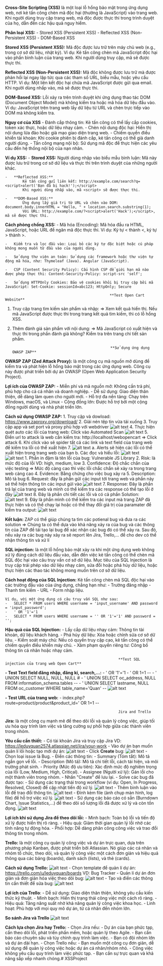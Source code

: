 **Cross-Site Scripting (XSS)** là một loại lỗ hổng bảo mật trong ứng dụng web, nơi kẻ tấn công chèn mã độc hại (thường là JavaScript) vào trang web. Khi người dùng truy cập trang web, mã độc được thực thi trong trình duyệt của họ, dẫn đến các hậu quả nguy hiểm.

**Phân loại XSS:**
    -   Stored XSS (Persistent XSS)
    -   Reflected XSS (Non-Persistent XSS)
    -   DOM-Based XSS

**Stored XSS (Persistent XSS):** Mã độc được lưu trữ trên máy chủ web (e.g., trong cơ sở dữ liệu, nhật ký).
Ví dụ: Kẻ tấn công chèn mã JavaScript độc hại vào phần bình luận của trang web. Khi người dùng truy cập, mã sẽ được thực thi.

**Reflected XSS (Non-Persistent XSS):** Mã độc không được lưu trữ mà được phản hồi lại ngay lập tức qua các tham số URL, biểu mẫu, hoặc yêu cầu HTTP.
Ví dụ: Một liên kết độc hại chứa mã JavaScript được gửi qua email. Khi người dùng nhấp vào, mã sẽ được thực thi.

**DOM-Based XSS:** Lỗi xảy ra trên trình duyệt khi ứng dụng thao tác DOM (Document Object Model) mà không kiểm tra hoặc mã hóa dữ liệu đầu vào.
Ví dụ: JavaScript trên trang web lấy dữ liệu từ URL và chèn trực tiếp vào DOM mà không kiểm tra.


**Nguy cơ của XSS**
    -   Đánh cắp thông tin: Kẻ tấn công có thể lấy cắp cookies, token xác thực, hoặc dữ liệu nhạy cảm.
    -   Chèn nội dung độc hại: Hiển thị nội dung lừa đảo hoặc giả mạo giao diện trang web.
    -   Chiếm quyền điều khiển tài khoản: Khi cookie phiên bị đánh cắp, kẻ tấn công có thể giả danh người dùng.
    -   Tấn công mạng nội bộ: Sử dụng mã độc để thực hiện các yêu cầu đến hệ thống nội bộ của nạn nhân.

**Ví dụ XSS:**
    -   **Stored XSS:**
            Người dùng nhập vào biểu mẫu bình luận: <script>alert('Bạn đã bị hack!');</script>
            Mã này được lưu trữ trong cơ sở dữ liệu và thực thi trên trình duyệt của những người khác.

    -   **Reflected XSS:**
            Kẻ tấn công gửi liên kết: http://example.com/search?q=<script>alert('Bạn đã bị hack!');</script>
            Khi người dùng nhấp vào, mã <script> sẽ được thực thi.

    -   **DOM-Based XSS:**
            Ứng dụng lấy giá trị từ URL và chèn vào DOM: document.body.innerHTML = "Hello, " + location.search.substring(1);
            Với URL: http://example.com/?<script>alert('Hack');</script>, mã sẽ được thực thi.

**Cách phòng chống XSS:**
    -   Mã hóa (Encoding): Mã hóa đầu ra HTML, JavaScript, hoặc URL để ngăn mã độc thực thi.
        Ví dụ: Ký tự < thành &lt;, ký tự > thành &gt;.

    -   Kiểm tra và lọc đầu vào: Loại bỏ các ký tự đặc biệt hoặc cú pháp không mong muốn từ đầu vào của người dùng.

    -   Sử dụng thư viện an toàn: Sử dụng các framework hoặc thư viện tự động mã hóa, như: Thymeleaf (Java). Angular (JavaScript).

    -   CSP (Content Security Policy): Cấu hình CSP để giới hạn mã nào được phép thực thi: Content-Security-Policy: script-src 'self';

    -   Sử dụng HTTPOnly Cookies: Bảo vệ cookies khỏi bị truy cập bởi mã JavaScript: Set-Cookie: sessionId=abc123; HttpOnly; Secure

                                                    **Test Open Cart Website**

1.  Truy cập trang tìm kiếm sản phẩm và nhập: <script>alert('XSS in search');</script>
=> Xem kết quả hiển thị. Nếu mã JavaScript được thực thi trong trang kết quả tìm kiếm, thì có lỗ hổng XSS.

2. Thêm đánh giá sản phẩm với nội dung: <script>alert('XSS in reviews');</script>
=> Mã JavaScript có xuất hiện và thực thi trong phần đánh giá không? Kiểm tra trên trang chi tiết sản phẩm.


                                                    **Sử dụng ứng dụng OWASP ZAP**

**OWASP ZAP (Zed Attack Proxy):** là một công cụ mã nguồn mở dùng để kiểm tra và phát hiện lỗ hổng bảo mật trong các ứng dụng web. Công cụ này được phát triển bởi dự án OWASP (Open Web Application Security Project).

**Lợi ích của OWASP ZAP:**
    -   Miễn phí và mã nguồn mở: Không cần trả phí, phù hợp cho cả cá nhân và doanh nghiệp.
    -   Dễ sử dụng: Giao diện thân thiện, dễ dàng làm quen cho người mới.
    -   Hỗ trợ đa nền tảng: Chạy trên Windows, macOS, và Linux
    -   Cộng đồng lớn: Được hỗ trợ bởi một cộng đồng người dùng và nhà phát triển lớn.

**Cách sử dụng OWASP ZAP:**
    1.  Truy cập và dowload: https://www.zaproxy.org/download/
    2.  Giải nén tệp tin vừa tải xuống
    3.  Truy cập app và set port và proxy phù hợp với webdriver
        ![alt text](image.png)
    4.  Thực hiện quét auto các lỗi của trang web: Click vào Automated Scan
        ![alt text](image-1.png)
    5.  Điền url to attack là web cần kiểm tra: http://localhost/webopencart => Click attack
    6.  Khi click vào sẽ spider tất cả các link và text field của trang web để kiểm tra lỗi có thể xuất hiện
    7.  ![alt text](image-2.png)
        a.  Alerts sẽ hiện các lỗi có thể xuất hiện trong trang web của bạn
        b. Các đọc và hiểu lỗi: ![alt text](image-3.png) ![alt text](image-4.png)
            1.  Phần in đậm là tên lỗi của bug: Vulnerable JS Library
            2.  Risk: là mức độ của lỗi VD: high, medium, low
            3.  Confidence: Độ chắc chắn của việc testing => Mức độ càng cao thì việc lỗi chắc chắn sẽ xảy ra trong trang web càng cao
            4.  Evidence: Bằng chứng cho việc bug xảy ra
            5.  Description: Mô tả bug
            6.  Request: đây là phần gửi các input tới trang web và phần nảy sẽ thể hiện thông tin các input gửi vào ![alt text](image-5.png)
            7.  Response: Đây là phần trả lại của trang web và mình có thể kiểm tra các response có thể tạo lỗi ở đây ![alt text](image-6.png)
            8.  Đây là phần chi tiết các lỗi và có cả phần Solution: ![alt text](image-7.png)
            9.  Đây là phần mình có thể kiểm tra các input mà trang ZAP đã thực hiện và có thể chạy lại hoặc có thể thay đổi giá trị của paramater
                để kiểm tra output: ![alt text](image-8.png)

**Kết luận:** ZAP có thể giúp chúng ta tìm các potienal bug và đưa ra các solution => Chúng ta có thể dựa vào khả năng xảy ra của bug và các thông tin của ZAP để tái tạo lại bug để xác nhận các bug đó có thể xảy ra. Sau đó, nếu xảy ra các bug này xảy ra sẽ report lên Jira, Trello,... để cho dev có thể nhận thông tin và xử lí






**SQL injection:** là một lỗ hổng bảo mật xảy ra khi một ứng dụng web không xử lý đúng cách dữ liệu đầu vào, dẫn đến việc kẻ tấn công có thể chèn mã SQL độc hại vào câu truy vấn cơ sở dữ liệu. Mục tiêu của SQL Injection là truy cập trái phép vào dữ liệu nhạy cảm, sửa đổi hoặc phá hủy dữ liệu, hoặc thực hiện các thao tác không mong muốn trên cơ sở dữ liệu.

**Cách hoạt động của SQL Injection:** Kẻ tấn công chèn mã SQL độc hại vào các trường đầu vào của ứng dụng, chẳng hạn như:
    -   Trường đăng nhập
    -   Thanh tìm kiếm
    -   URL
    -   Form nhập liệu.

    Ví dụ, với một ứng dụng có câu truy vấn SQL như sau: 
    -   SELECT * FROM users WHERE username = 'input_username' AND password = 'input_password';
    -   ' OR '1'='1
    -   SELECT * FROM users WHERE username = '' OR '1'='1' AND password = '';

**Hậu quả của SQL Injection:**
    -   Lấy cắp dữ liệu nhạy cảm: Thông tin tài khoản, dữ liệu khách hàng.
    -   Phá hủy dữ liệu: Xóa hoặc chỉnh sửa cơ sở dữ liệu.
    -   Kiểm soát máy chủ: Nếu có quyền truy cập cao, kẻ tấn công có thể chiếm quyền điều khiển máy chủ.
    -   Xâm phạm quyền riêng tư: Công bố thông tin cá nhân hoặc nhạy cảm.

                                                        **Test SQL injection của trang web Open Cart**

**- Test Text field đăng nhập, đăng kí, search,...:**
    -   ' OR '1'='1
    -   ' OR 1=1 --
    -   ' UNION SELECT NULL, NULL, NULL #
    -   ' UNION SELECT oc_address, NULL FROM information_schema.tables --
    -   ' UNION SELECT lastname, NULL FROM oc_customer WHERE table_name='Quan' -- ![alt text](image-9.png)

**-   Test URL của trang web:**
    -   index.php?route=product/product&product_id=' OR 1=1 --



                                                        Jira and Trello

**Jira:** là một công cụ mạnh mẽ để theo dõi lỗi và quản lý công việc, giúp tối ưu hóa quy trình làm việc và tăng cường sự phối hợp giữa các thành viên trong nhóm.

**Yêu cầu cần thiết:**
    -   Có tài khoản Jira và truy cập Jira
        VD: https://leduyquan2574.atlassian.net/jira/your-work
    -   Vào dự án bạn muốn quản lí lối hoặc tạo mới dự án: ![alt text](image-10.png)
    -   Click **Create** bug: ![alt text](image-11.png)
    -   Chọn loại issue là Bug.
    -   Điền các thông tin:
        -   Summary (Tóm tắt): Mô tả ngắn gọn về lỗi.
        -   Description (Mô tả): Mô tả chi tiết lỗi, cách tái hiện, và môi trường phát sinh.
        -   Priority (Mức độ ưu tiên): Xác định mức độ nghiêm trọng của lỗi (Low, Medium, High, Critical).
        -   Assignee (Người xử lý): Gán lỗi cho một thành viên trong nhóm.
    -   Nhấn "Create" để lưu lại.
    -   Solve các bug đã được tạo:
        -   Sử dụng các trạng thái trong workflow (ví dụ: Open, In Progress, Resolved, Closed) để cập nhật tiến độ xử lý. ![alt text](image-12.png)
        -   Thêm bình luận vào lỗi để trao đổi thông tin. ![alt text](image-13.png)
        -   Đính kèm file (ảnh chụp màn hình, log file) để hỗ trợ việc xử lý. ![alt text](image-14.png)
        -   Sử dụng các báo cáo có sẵn (Burndown Chart, Issue Statistics,...) để theo dõi số lượng lỗi đã được xử lý và còn tồn đọng. ![alt text](image-15.png)

**Lợi ích khi sử dụng Jira để theo dõi lỗi:**
    -   Minh bạch: Toàn bộ lỗi và tiến độ xử lý được hiển thị rõ ràng.
    -   Hiệu quả: Giảm thời gian quản lý lỗi nhờ các tính năng tự động hóa.
    -   Phối hợp: Dễ dàng phân công công việc và trao đổi thông tin trong nhóm.





**Trello:** là một công cụ quản lý công việc và dự án trực quan, dựa trên phương pháp Kanban, được phát triển bởi Atlassian. Nó giúp các cá nhân và nhóm tổ chức, theo dõi, và quản lý công việc một cách đơn giản và hiệu quả thông qua các bảng (boards), danh sách (lists), và thẻ (cards).

**Cách sử dụng Trello:** ![alt text](image-16.png) 
    -   Chọn template để quản lí dự án: https://trello.com/u/leduyquan/boards
            VD: Bug Tracker
    -   Quản lí dự án đơn giản và đơn giản hóa việc theo dõi bug:   ![alt text](image-17.png)
    -   Tạo và điền các thông tin cần thiết để sửa bug: ![alt text](image-18.png)

**Lợi ích của Trello**:
    -   Dễ sử dụng: Giao diện thân thiện, không yêu cầu kiến thức kỹ thuật.
    -   Minh bạch: Hiển thị trạng thái công việc một cách rõ ràng.
    -   Hiệu quả: Tăng năng suất nhờ khả năng quản lý công việc khoa học.
    -   Linh hoạt: Phù hợp với mọi quy mô dự án, từ cá nhân đến nhóm lớn.





**So sánh Jira và Trello**
![alt text](image-19.png)

**Cách lựa chọn Jira hay Trello:**
    -   Chọn Jira nếu:
        -   Dự án của bạn phức tạp, cần theo dõi lỗi, phát triển phần mềm, hoặc quản lý theo Agile.
        -   Bạn cần báo cáo chuyên sâu và tùy chỉnh quy trình làm việc.
        -   Bạn có đội nhóm lớn và dự án dài hạn.
    -   Chọn Trello nếu:
        -   Bạn muốn một công cụ đơn giản, dễ sử dụng để quản lý công việc hoặc dự án cá nhân/nhóm nhỏ.
        -   Công việc không yêu cầu quy trình làm việc phức tạp.
        -   Bạn cần sự trực quan và khả năng sắp xếp nhanh chóng.# XSSProject
